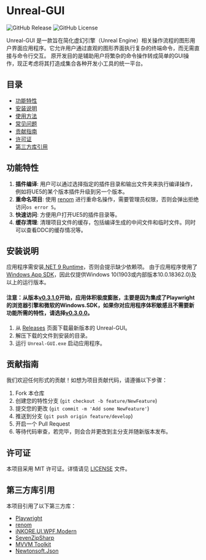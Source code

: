 # Unreal-GUI

![GitHub Release](https://img.shields.io/github/v/release/G-POPLO/unreal-GUI)
![GitHub License](https://img.shields.io/github/license/G-POPLO/unreal-GUI)

Unreal-GUI 是一款旨在简化虚幻引擎（Unreal Engine）相关操作流程的图形用户界面应用程序。它允许用户通过直观的图形界面执行复杂的终端命令，而无需直接与命令行交互。
原开发目的是辅助用户将繁杂的命令操作转成简单的GUI操作，现正考虑将其打造成集合各种开发小工具的统一平台。

## 目录

- [功能特性](#功能特性)
- [安装说明](#安装说明)
- [使用方法](#使用方法)
- [常见问题](#常见问题)
- [贡献指南](#贡献指南)
- [许可证](#许可证)
- [第三方库引用](#第三方库引用)

## 功能特性

1. **插件编译**: 用户可以通过选择指定的插件目录和输出文件夹来执行编译操作，例如将UE5的某个版本插件升级到另一个版本。
2. **重命名项目**: 使用 [renom](https://github.com/UnrealisticDev/Renom) 进行重命名操作，需要管理员权限，否则会弹出拒绝访问`os error 5`。
3. **快速访问**: 方便用户打开UE5的插件目录等。
4. **缓存清理**: 清理项目文件的缓存，包括编译生成的中间文件和临时文件。同时可以查看DDC的缓存情况等。

## 安装说明
应用程序需安装[.NET 9 Runtime](https://dotnet.microsoft.com/zh-cn/download/dotnet/9.0/runtime)，否则会提示缺少依赖项。
由于应用程序使用了[Windows App SDK](https://learn.microsoft.com/windows/apps/windows-app-sdk/)，因此仅提供Windows 10(1903或内部版本10.0.18362.0)及以上的运行版本。
#### 注意：从版本[v0.3.1.0](https://github.com/G-POPLO/unreal-GUI/releases/tag/0.3.1.0)开始，应用体积极度膨胀，主要是因为集成了Playwright的浏览器引擎和微软的Windows.SDK，如果你对应用程序体积敏感且不需要新功能所需的特性，请选择[v0.3.0.0](https://github.com/G-POPLO/unreal-GUI/releases/tag/0.3.0.0)。

1. 从 [Releases](https://github.com/G-POPLO/unreal-GUI/releases) 页面下载最新版本的 Unreal-GUI。
2. 解压下载的文件到安装的目录。
3. 运行 `Unreal-GUI.exe` 启动应用程序。

## 贡献指南

我们欢迎任何形式的贡献！如想为项目贡献代码，请遵循以下步骤：

1. Fork 本仓库
2. 创建您的特性分支 (`git checkout -b feature/NewFeature`)
3. 提交您的更改 (`git commit -m 'Add some NewFeature'`)
4. 推送到分支 (`git push origin feature/develop`)
5. 开启一个 Pull Request
6. 等待代码审查，若完毕，则会合并更改到主分支并随新版本发布。

## 许可证

本项目采用 MIT 许可证。详情请见 [LICENSE](LICENSE.txt) 文件。

## 第三方库引用

本项目引用了以下第三方库：

- [Playwright](https://github.com/microsoft/playwright-dotnet)
- [renom](https://github.com/UnrealisticDev/Renom)
- [iNKORE.UI.WPF.Modern](https://github.com/iNKORE-NET/UI.WPF.Modern)
- [SevenZipSharp](https://github.com/squid-box/SevenZipSharp)
- [MVVM Toolkit](https://github.com/CommunityToolkit/dotnet)
- [Newtonsoft.Json](https://www.newtonsoft.com/json)

